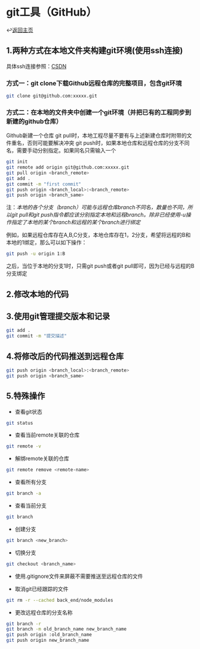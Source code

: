 # git工具（GitHub）

↩️[返回主页]

## 1.两种方式在本地文件夹构建git环境(使用ssh连接)

具体ssh连接参照：[CSDN]

### 方式一：git clone下载Github远程仓库的完整项目，包含git环境

```sh
git clone git@github.com:xxxxx.git
```

### 方式二：在本地的文件夹中创建一个git环境（并把已有的工程同步到新建的github仓库）

Github新建一个仓库
git pull时，本地工程尽量不要有与上述新建仓库时附带的文件重名，否则可能要解决冲突
git push时，如果本地仓库和远程仓库的分支不同名，需要手动分别指定。如果同名只需输入一个

```sh
git init
git remote add origin git@github.com:xxxxx.git
git pull origin <branch_remote>
git add .
git commit -m "first commit"
git push origin <branch_local>:<branch_remote>
git push origin <branch_same>
```

注：_本地的各个分支（branch）可能与远程仓库branch不同名，数量也不同，所以git pull和git push指令都应该分别指定本地和远程branch。除非已经使用-u操作指定了本地的某个branch和远程的某个branch进行绑定_

例如，如果远程仓库存在A,B,C分支，本地仓库存在1，2分支，希望将远程的B和本地的1绑定，那么可以如下操作：

```sh
git push -u origin 1:B
```

之后，当位于本地的分支1时，只需git push或者git pull即可，因为已经与远程的B分支绑定

## 2.修改本地的代码

## 3.使用git管理提交版本和记录

```sh
git add .
git commit -m "提交描述"
```

## 4.将修改后的代码推送到远程仓库

```sh
git push origin <branch_local>:<branch_remote>
git push origin <branch_same>
```

## 5.特殊操作

* 查看git状态

```sh
git status
```

* 查看当前remote关联的仓库

```sh
git remote -v
```

* 解绑remote关联的仓库

```sh
git remote remove <remote-name>
```

* 查看所有分支

```sh
git branch -a
```

* 查看当前分支

```sh
git branch
```

* 创建分支

```sh
git branch <new_branch>
```

* 切换分支

```sh
git checkout <branch_name>
```

* 使用.gitignore文件来屏蔽不需要推送至远程仓库的文件

* 取消git已经跟踪的文件

```sh
git rm -r --cached back_end/node_modules
```

* 更改远程仓库的分支名称

```sh
git branch -r
git branch -m old_branch_name new_branch_name
git push origin :old_branch_name
git push origin new_branch_name
```

[返回主页]:../README.md
[CSDN]:https://blog.csdn.net/weixin_42310154/article/details/118340458
